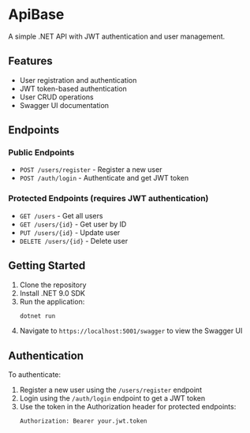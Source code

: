 # ApiBase

A simple .NET API with JWT authentication and user management.

## Features

- User registration and authentication
- JWT token-based authentication
- User CRUD operations
- Swagger UI documentation

## Endpoints

### Public Endpoints

- `POST /users/register` - Register a new user
- `POST /auth/login` - Authenticate and get JWT token

### Protected Endpoints (requires JWT authentication)

- `GET /users` - Get all users
- `GET /users/{id}` - Get user by ID
- `PUT /users/{id}` - Update user
- `DELETE /users/{id}` - Delete user

## Getting Started

1. Clone the repository
2. Install .NET 9.0 SDK
3. Run the application:
   ```bash
   dotnet run
   ```
4. Navigate to `https://localhost:5001/swagger` to view the Swagger UI

## Authentication

To authenticate:

1. Register a new user using the `/users/register` endpoint
2. Login using the `/auth/login` endpoint to get a JWT token
3. Use the token in the Authorization header for protected endpoints:
   ```
   Authorization: Bearer your.jwt.token
   ```
